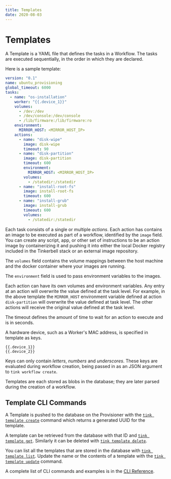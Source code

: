```yaml
---
title: Templates
date: 2020-08-03
---
```


# Templates

A Template is a YAML file that defines the tasks in a Workflow. The tasks are executed sequentially, in the order in which they are declared.

Here is a sample template:

```yaml
version: "0.1"
name: ubuntu_provisioning
global_timeout: 6000
tasks:
  - name: "os-installation"
    worker: "{{.device_1}}"
    volumes:
      - /dev:/dev
      - /dev/console:/dev/console
      - /lib/firmware:/lib/firmware:ro
    environment:
      MIRROR_HOST: <MIRROR_HOST_IP>
    actions:
      - name: "disk-wipe"
        image: disk-wipe
        timeout: 90
      - name: "disk-partition"
        image: disk-partition
        timeout: 600
        environment:
          MIRROR_HOST: <MIRROR_HOST_IP>
        volumes:
          - /statedir:/statedir
      - name: "install-root-fs"
        image: install-root-fs
        timeout: 600
      - name: "install-grub"
        image: install-grub
        timeout: 600
        volumes:
          - /statedir:/statedir
```

Each task consists of a single or multiple _actions_. Each action has contains an image to be executed as part of a workflow, identified by the `image` field. You can create any script, app, or other set of instructions to be an action image by containerizing it and pushing it into either the local Docker registry included in the Tinkerbell stack or an external image repository.

The `volumes` field contains the volume mappings between the host machine and the docker container where your images are running.

The `environment` field is used to pass environment variables to the images.

Each action can have its own volumes and environment variables. Any entry at an action will overwrite the value defined at the task level. For example, in the above template the `MIRROR_HOST` environment variable defined at action `disk-partition` will overwrite the value defined at task level. The other actions will receive the original value defined at the task level.

The timeout defines the amount of time to wait for an action to execute and is in seconds.

A hardware device, such as a Worker's MAC address, is specified in template as keys.

```
{{.device_1}}
{{.device_2}}
```

Keys can only contain _letters_, _numbers_ and _underscores_. These keys are evaluated during workflow creation, being passed in as an JSON argument to `tink workflow create`.

Templates are each stored as blobs in the database; they are later parsed during the creation of a workflow.

## Template CLI Commands

A Template is pushed to the database on the Provisioner with the [`tink template create`](/cli-reference/template/#tink-template-create) command which returns a generated UUID for the template.

A template can be retrieved from the database with that ID and [`tink template get`](cli-reference/template/#tink-template-get). Similarly it can be deleted with [`tink template delete`](cli-reference/template/#tink-template-delete).

You can list all the templates that are stored in the database with [`tink template list`](cli-reference/template/#tink-template-list). Update the name or the contents of a template with the [`tink template update`](cli-reference/template/#tink-template-update) command.

A complete list of CLI commands and examples is in the [CLI Reference](/cli-reference/template/).
